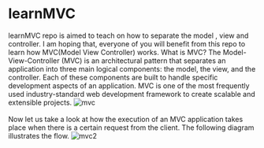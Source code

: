 # learnMVC
learnMVC repo is aimed to teach on how to separate the model , view and controller. I am hoping that, everyone of you will benefit from this repo to learn how MVC(Model View Controller) works.
What is MVC?
The Model-View-Controller (MVC) is an architectural pattern that separates an application into three main logical components: the model, the view, and the controller. Each of these components are built to handle specific development aspects of an application. MVC is one of the most frequently used industry-standard web development framework to create scalable and extensible projects.
![mvc](https://cloud.githubusercontent.com/assets/23619819/25797835/d88c7732-33ac-11e7-906d-c816cf35b567.JPG)
<br></br>
Now let us take a look at how the execution of an MVC application takes place when there is a certain request from the client. The following diagram illustrates the flow.
![mvc2](https://cloud.githubusercontent.com/assets/23619819/25798287/905aee24-33ae-11e7-81d9-efe15ba7a07a.JPG)



